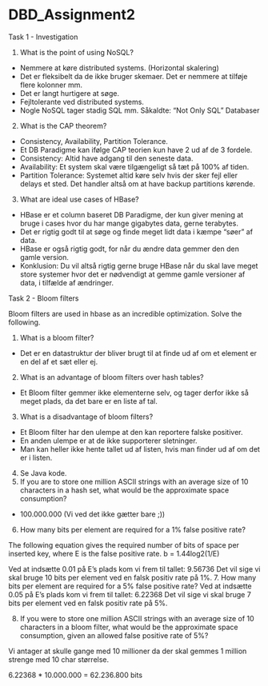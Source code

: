 # DBD_Assignment2

Task 1 - Investigation
1. What is the point of using NoSQL?
* Nemmere at køre distributed systems. (Horizontal skalering)
* Det er fleksibelt da de ikke bruger skemaer. Det er nemmere at tilføje flere kolonner mm.
* Det er langt hurtigere at søge.
* Fejltolerante ved distributed systems.
* Nogle NoSQL tager stadig SQL mm. Såkaldte: “Not Only SQL” Databaser  
2. What is the CAP theorem?
* Consistency, Availability, Partition Tolerance.
* Et DB Paradigme kan ifølge CAP teorien kun have 2 ud af de 3 fordele.
* Consistency: Altid have adgang til den seneste data.
* Availability: Et system skal være tilgængeligt så tæt på 100% af tiden.
* Partition Tolerance: Systemet altid køre selv hvis der sker fejl eller delays et sted. Det handler altså om at have backup partitions kørende.
3. What are ideal use cases of HBase? 
* HBase er et column baseret DB Paradigme, der kun giver mening at bruge i cases hvor du har mange gigabytes data, gerne terabytes.
* Det er rigtig godt til at søge og finde meget lidt data i kæmpe “søer” af data.
* HBase er også rigtig godt, for når du ændre data gemmer den den gamle version.
* Konklusion: Du vil altså rigtig gerne bruge HBase når du skal lave meget store systemer hvor det er nødvendigt at gemme gamle versioner af data, i tilfælde af ændringer.

Task 2 - Bloom filters

Bloom filters are used in hbase as an incredible optimization. Solve the following.
1. What is a bloom filter?
* Det er en datastruktur der bliver brugt til at finde ud af om et element er en del af et sæt eller ej.
2. What is an advantage of bloom filters over hash tables?
* Et Bloom filter gemmer ikke elementerne selv, og tager derfor ikke så meget plads, da det bare er en liste af tal. 
3. What is a disadvantage of bloom filters? 
* Et Bloom filter har den ulempe at den kan reportere falske positiver.
* En anden ulempe er at de ikke supporterer sletninger.
* Man kan heller ikke hente tallet ud af listen, hvis man finder ud af om det er i listen.
4. Se Java kode.
5. If you are to store one million ASCII strings with an average size of 10 characters in a hash set, what would be the approximate space consumption?
* 100.000.000 (Vi ved det ikke gætter bare ;))
6. How many bits per element are required for a 1% false positive rate?
	
The following equation gives the required number of bits of space per inserted key, where E is the false positive rate. b = 1.44log2(1/E)

Ved at indsætte 0.01 på E’s plads kom vi frem til tallet: 9.56736
Det vil sige vi skal bruge 10 bits per element ved en falsk positiv rate på 1%.
7. How many bits per element are required for a 5% false positive rate?
Ved at indsætte 0.05 på E’s plads kom vi frem til tallet: 6.22368
Det vil sige vi skal bruge 7 bits per element ved en falsk positiv rate på 5%.

8. If you were to store one million ASCII strings with an average size of 10 characters in a bloom filter, what would be the approximate space consumption, given an allowed false positive rate of 5%?

Vi antager at skulle gange med 10 millioner da der skal gemmes 1 million strenge med 10 char størrelse.

6.22368 * 10.000.000 = 62.236.800 bits
